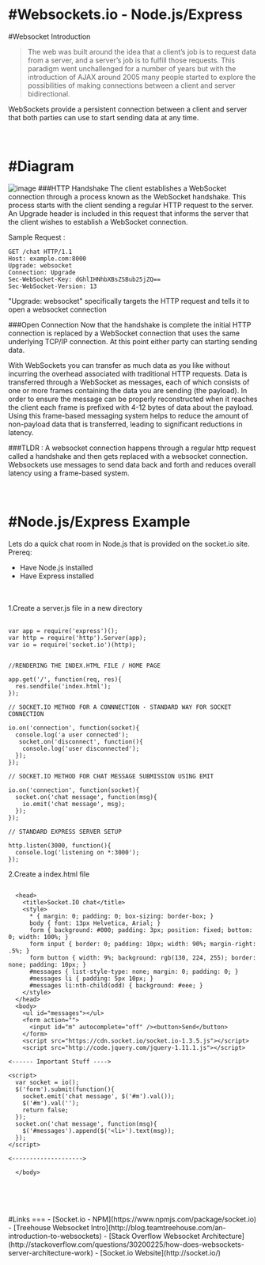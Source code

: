 #Websockets.io - Node.js/Express
===
#Websocket Introduction
>The web was built around the idea that a client’s job is to request data from a server, and a server’s job is to fulfill those requests. This paradigm went unchallenged for a number of years but with the introduction of AJAX around 2005 many people started to explore the possibilities of making connections between a client and server bidirectional.


WebSockets provide a persistent connection between a client and server that both parties can use to start sending data at any time.
<br>
<br>
<br>

#Diagram
===

![image](https://www.pubnub.com/static/images/get-started/websockets_guides.png)
###HTTP Handshake
The client establishes a WebSocket connection through a process known as the WebSocket handshake. This process starts with the client sending a regular HTTP request to the server. An Upgrade header is included in this request that informs the server that the client wishes to establish a WebSocket connection.

Sample Request : 

````
GET /chat HTTP/1.1
Host: example.com:8000
Upgrade: websocket
Connection: Upgrade
Sec-WebSocket-Key: dGhlIHNhbXBsZSBub25jZQ==
Sec-WebSocket-Version: 13
````

"Upgrade: websocket" specifically targets the HTTP request and tells it to open a websocket connection


###Open Connection 
Now that the handshake is complete the initial HTTP connection is replaced by a WebSocket connection that uses the same underlying TCP/IP connection. At this point either party can starting sending data.

With WebSockets you can transfer as much data as you like without incurring the overhead associated with traditional HTTP requests. Data is transferred through a WebSocket as messages, each of which consists of one or more frames containing the data you are sending (the payload). In order to ensure the message can be properly reconstructed when it reaches the client each frame is prefixed with 4-12 bytes of data about the payload. Using this frame-based messaging system helps to reduce the amount of non-payload data that is transferred, leading to significant reductions in latency.

###TLDR :
A websocket connection happens through a regular http request called a handshake and then gets replaced with a websocket connection. Websockets use messages to send data back and forth and reduces overall latency using a frame-based system.
<br>
<br>
<br>

#Node.js/Express Example
===
Lets do a quick chat room in Node.js that is provided on the socket.io site.
Prereq:

* Have Node.js installed
* Have Express installed
<br>
<br>
1.Create a server.js file in a new directory
<br>
<br>

````
var app = require('express')();
var http = require('http').Server(app);
var io = require('socket.io')(http);


//RENDERING THE INDEX.HTML FILE / HOME PAGE

app.get('/', function(req, res){
  res.sendfile('index.html');
});

// SOCKET.IO METHOD FOR A CONNNECTION - STANDARD WAY FOR SOCKET CONNECTION

io.on('connection', function(socket){
  console.log('a user connected');
   socket.on('disconnect', function(){
    console.log('user disconnected');
  });
});

// SOCKET.IO METHOD FOR CHAT MESSAGE SUBMISSION USING EMIT

io.on('connection', function(socket){
  socket.on('chat message', function(msg){
    io.emit('chat message', msg);
  });
});

// STANDARD EXPRESS SERVER SETUP

http.listen(3000, function(){
  console.log('listening on *:3000');
});

````
2.Create a index.html file

````

  <head>
    <title>Socket.IO chat</title>
    <style>
      * { margin: 0; padding: 0; box-sizing: border-box; }
      body { font: 13px Helvetica, Arial; }
      form { background: #000; padding: 3px; position: fixed; bottom: 0; width: 100%; }
      form input { border: 0; padding: 10px; width: 90%; margin-right: .5%; }
      form button { width: 9%; background: rgb(130, 224, 255); border: none; padding: 10px; }
      #messages { list-style-type: none; margin: 0; padding: 0; }
      #messages li { padding: 5px 10px; }
      #messages li:nth-child(odd) { background: #eee; }
    </style>
  </head>
  <body>
    <ul id="messages"></ul>
    <form action="">
      <input id="m" autocomplete="off" /><button>Send</button>
    </form>
    <script src="https://cdn.socket.io/socket.io-1.3.5.js"></script>
	<script src="http://code.jquery.com/jquery-1.11.1.js"></script>
	
<------ Important Stuff ---->

<script>
  var socket = io();
  $('form').submit(function(){
    socket.emit('chat message', $('#m').val());
    $('#m').val('');
    return false;
  });
  socket.on('chat message', function(msg){
    $('#messages').append($('<li>').text(msg));
  });
</script>

<-------------------->

  </body>
  
````


<br>
<br>
<br>
#Links
===
- [Socket.io - NPM](https://www.npmjs.com/package/socket.io)
- [Treehouse Websocket Intro](http://blog.teamtreehouse.com/an-introduction-to-websockets)
- [Stack Overflow Websocket Architecture](http://stackoverflow.com/questions/30200225/how-does-websockets-server-architecture-work)
- [Socket.io Website](http://socket.io/)

